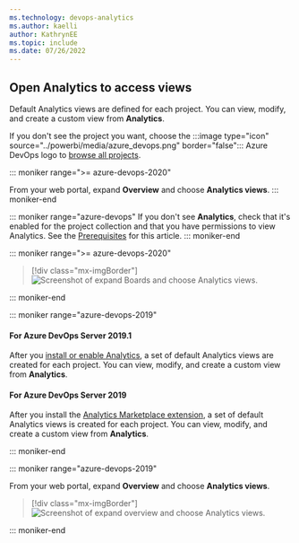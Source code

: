 ```yaml
---
ms.technology: devops-analytics
ms.author: kaelli
author: KathrynEE
ms.topic: include
ms.date: 07/26/2022
---
```


<a id="open-analytics">  </a>

## Open Analytics to access views

Default Analytics views are defined for each project. You can view, modify, and create a custom view from **Analytics**. 

If you don't see the project you want, choose the :::image type="icon" source="../powerbi/media/azure_devops.png" border="false"::: Azure DevOps logo to [browse all projects](../../project/navigation/work-across-projects.md).  

::: moniker range=">= azure-devops-2020"

From your web portal, expand **Overview** and choose **Analytics views**. 
::: moniker-end

::: moniker range="azure-devops"
If you don't see **Analytics**, check that it's enabled for the project collection and that you have permissions to view Analytics. See the [Prerequisites](#prerequisites) for this article.
::: moniker-end

::: moniker range=">= azure-devops-2020"
> [!div class="mx-imgBorder"]  
> ![Screenshot of expand Boards and choose Analytics views.](/azure/devops/report/powerbi/media/analytics-views/open-analytics-2020.png)  

::: moniker-end 

::: moniker range="azure-devops-2019"

#### For Azure DevOps Server 2019.1

After you [install or enable Analytics](../dashboards/analytics-extension.md), a set of default Analytics views are created for each project. You can view, modify, and create a custom view from **Analytics**. 

#### For Azure DevOps Server 2019

After you install the [Analytics Marketplace extension](../dashboards/analytics-extension.md), a set of default Analytics views is created for each project. You can view, modify, and create a custom view from **Analytics**. 

::: moniker-end  

::: moniker range="azure-devops-2019"

From your web portal, expand **Overview** and choose **Analytics views**.  

> [!div class="mx-imgBorder"]  
> ![Screenshot of expand overview and choose Analytics views.](/azure/devops/report/powerbi/media/open_analytics.png)   

::: moniker-end


